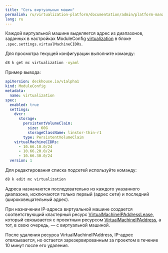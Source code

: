```yaml
---
title: "Сеть виртуальных машин"
permalink: ru/virtualization-platform/documentation/admin/platform-management/network/vm-network.html
lang: ru
---
```


Каждой виртуальной машине выделяется адрес из диапазонов, заданных в настройках ModuleConfig [virtualization](../../../reference/configuration.module.html#virtualization) в блоке `.spec.settings.virtualMachineCIDRs`.

Для просмотра текущей конфигурации выполните команду:

```bash
d8 k get mc virtualization -oyaml
```

Пример вывода:

```yaml
apiVersion: deckhouse.io/v1alpha1
kind: ModuleConfig
metadata:
  name: virtualization
spec:
  enabled: true
  settings:
    dvcr:
      storage:
        persistentVolumeClaim:
          size: 60G
          storageClassName: linstor-thin-r1
        type: PersistentVolumeClaim
    virtualMachineCIDRs:
      - 10.66.10.0/24
      - 10.66.20.0/24
      - 10.66.30.0/24
  version: 1
```

Для редактирования списка подсетей используйте команду:

```bash
d8 k edit mc virtualization
```

Адреса назначаются последовательно из каждого указанного диапазона, исключаются только первый (адрес сети) и последний (широковещательный адрес).

При назначении IP-адреса виртуальной машине создается соответствующий кластерный ресурс [VirtualMachineIPAddressLease](../../../../reference/cr.html#virtualmachineipaddresslease), который связывается с проектным ресурсом [VirtualMachineIPAddress](../../../../reference/cr.html#virtualmachineipaddress), а тот, в свою очередь, — с виртуальной машиной.

После удаления ресурса VirtualMachineIPAddress, IP-адрес отвязывается, но остается зарезервированным за проектом в течение 10 минут после его удаления.
